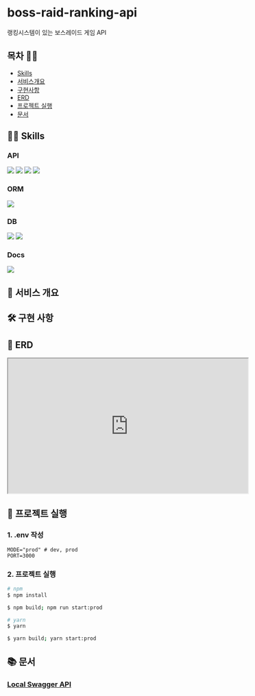# boss-raid-ranking-api

랭킹시스템이 있는 보스레이드 게임 API

## 목차 🙇‍♂️

- [Skills](#👨‍🔧-skills)
- [서비스개요](#📑-서비스-개요)
- [구현사항](#🛠-구현-사항)
- [ERD](#🚧-erd)
- [프로젝트 실행](#🚀-프로젝트-실행)
- [문서](#📚-문서)

## 👨‍🔧 Skills

### API

<div>
  <img src="https://img.shields.io/badge/node-16.17.0-339933?logo=node.js"> 
  <img src="https://img.shields.io/badge/TypeScript-4.4.5-3178C6?logo=typescript"> 
  <img src="https://img.shields.io/badge/NestJS-9.0.0-E0234E?logo=NestJS">
  <img src="https://img.shields.io/badge/@nestjs/axios-0.1.0-E0234E">
</div>

### ORM

<img src="https://img.shields.io/badge/TypeORM-0.3.9-orange">

### DB

<img src="https://img.shields.io/badge/sqlite3-5.0.11-4479A1?logo=sqlite">
<img src="https://img.shields.io/badge/redis-7.0.4-FF0000?logo=redis">

### Docs

<img src="https://img.shields.io/badge/Swagger-6.1.0-green?logo=swagger">

## 📑 서비스 개요

## 🛠 구현 사항

## 🚧 ERD

<iframe width="560" height="315" src='https://dbdiagram.io/embed/63242deb0911f91ba5c6425b'> </iframe>

## 🚀 프로젝트 실행

### 1. .env 작성

```text
MODE="prod" # dev, prod
PORT=3000
```

### 2. 프로젝트 실행

```bash
# npm
$ npm install

$ npm build; npm run start:prod

# yarn
$ yarn

$ yarn build; yarn start:prod
```

## 📚 문서

### [Local Swagger API](http://localhost:3000/docs)
